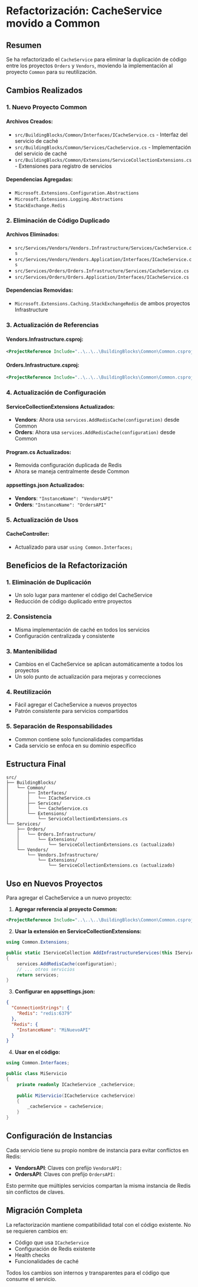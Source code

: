 # Refactorización: CacheService movido a Common

## Resumen

Se ha refactorizado el `CacheService` para eliminar la duplicación de código entre los proyectos `Orders` y `Vendors`, moviendo la implementación al proyecto `Common` para su reutilización.

## Cambios Realizados

### 1. Nuevo Proyecto Common

#### Archivos Creados:
- `src/BuildingBlocks/Common/Interfaces/ICacheService.cs` - Interfaz del servicio de caché
- `src/BuildingBlocks/Common/Services/CacheService.cs` - Implementación del servicio de caché
- `src/BuildingBlocks/Common/Extensions/ServiceCollectionExtensions.cs` - Extensiones para registro de servicios

#### Dependencias Agregadas:
- `Microsoft.Extensions.Configuration.Abstractions`
- `Microsoft.Extensions.Logging.Abstractions`
- `StackExchange.Redis`

### 2. Eliminación de Código Duplicado

#### Archivos Eliminados:
- `src/Services/Vendors/Vendors.Infrastructure/Services/CacheService.cs`
- `src/Services/Vendors/Vendors.Application/Interfaces/ICacheService.cs`
- `src/Services/Orders/Orders.Infrastructure/Services/CacheService.cs`
- `src/Services/Orders/Orders.Application/Interfaces/ICacheService.cs`

#### Dependencias Removidas:
- `Microsoft.Extensions.Caching.StackExchangeRedis` de ambos proyectos Infrastructure

### 3. Actualización de Referencias

#### Vendors.Infrastructure.csproj:
```xml
<ProjectReference Include="..\..\..\BuildingBlocks\Common\Common.csproj" />
```

#### Orders.Infrastructure.csproj:
```xml
<ProjectReference Include="..\..\..\BuildingBlocks\Common\Common.csproj" />
```

### 4. Actualización de Configuración

#### ServiceCollectionExtensions Actualizados:
- **Vendors**: Ahora usa `services.AddRedisCache(configuration)` desde Common
- **Orders**: Ahora usa `services.AddRedisCache(configuration)` desde Common

#### Program.cs Actualizados:
- Removida configuración duplicada de Redis
- Ahora se maneja centralmente desde Common

#### appsettings.json Actualizados:
- **Vendors**: `"InstanceName": "VendorsAPI"`
- **Orders**: `"InstanceName": "OrdersAPI"`

### 5. Actualización de Usos

#### CacheController:
- Actualizado para usar `using Common.Interfaces;`

## Beneficios de la Refactorización

### 1. **Eliminación de Duplicación**
- Un solo lugar para mantener el código del CacheService
- Reducción de código duplicado entre proyectos

### 2. **Consistencia**
- Misma implementación de caché en todos los servicios
- Configuración centralizada y consistente

### 3. **Mantenibilidad**
- Cambios en el CacheService se aplican automáticamente a todos los proyectos
- Un solo punto de actualización para mejoras y correcciones

### 4. **Reutilización**
- Fácil agregar el CacheService a nuevos proyectos
- Patrón consistente para servicios compartidos

### 5. **Separación de Responsabilidades**
- Common contiene solo funcionalidades compartidas
- Cada servicio se enfoca en su dominio específico

## Estructura Final

```
src/
├── BuildingBlocks/
│   └── Common/
│       ├── Interfaces/
│       │   └── ICacheService.cs
│       ├── Services/
│       │   └── CacheService.cs
│       └── Extensions/
│           └── ServiceCollectionExtensions.cs
└── Services/
    ├── Orders/
    │   └── Orders.Infrastructure/
    │       └── Extensions/
    │           └── ServiceCollectionExtensions.cs (actualizado)
    └── Vendors/
        └── Vendors.Infrastructure/
            └── Extensions/
                └── ServiceCollectionExtensions.cs (actualizado)
```

## Uso en Nuevos Proyectos

Para agregar el CacheService a un nuevo proyecto:

1. **Agregar referencia al proyecto Common:**
```xml
<ProjectReference Include="..\..\..\BuildingBlocks\Common\Common.csproj" />
```

2. **Usar la extensión en ServiceCollectionExtensions:**
```csharp
using Common.Extensions;

public static IServiceCollection AddInfrastructureServices(this IServiceCollection services, IConfiguration configuration)
{
    services.AddRedisCache(configuration);
    // ... otros servicios
    return services;
}
```

3. **Configurar en appsettings.json:**
```json
{
  "ConnectionStrings": {
    "Redis": "redis:6379"
  },
  "Redis": {
    "InstanceName": "MiNuevoAPI"
  }
}
```

4. **Usar en el código:**
```csharp
using Common.Interfaces;

public class MiServicio
{
    private readonly ICacheService _cacheService;
    
    public MiServicio(ICacheService cacheService)
    {
        _cacheService = cacheService;
    }
}
```

## Configuración de Instancias

Cada servicio tiene su propio nombre de instancia para evitar conflictos en Redis:

- **VendorsAPI**: Claves con prefijo `VendorsAPI:`
- **OrdersAPI**: Claves con prefijo `OrdersAPI:`

Esto permite que múltiples servicios compartan la misma instancia de Redis sin conflictos de claves.

## Migración Completa

La refactorización mantiene compatibilidad total con el código existente. No se requieren cambios en:

- Código que usa `ICacheService`
- Configuración de Redis existente
- Health checks
- Funcionalidades de caché

Todos los cambios son internos y transparentes para el código que consume el servicio. 